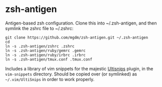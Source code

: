 zsh-antigen
===========

Antigen-based zsh configuration. Clone this into ~/.zsh-antigen, and then symlink the zshrc file to ~/.zshrc:

```
git clone https://github.com/mgdm/zsh-antigen.git ~/.zsh-antigen
cd
ln -s .zsh-antigen/zshrc .zshrc
ln -s .zsh-antigen/ruby/gemrc .gemrc
ln -s .zsh-antigen/ruby/irbrc .irbrc
ln -s .zsh-antigen/tmux.conf .tmux.conf
```

Includes a library of vim snippets for the majestic
[Ultisnips](https://github.com/SirVer/ultisnips) plugin, in the `vim-snippets`
directory. Should be copied over (or symlinked) as `~/.vim/UltiSnips`
in order to work properly.
